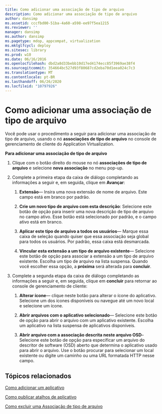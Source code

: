 ```yaml
---
title: Como adicionar uma associação de tipo de arquivo
description: Como adicionar uma associação de tipo de arquivo
author: dansimp
ms.assetid: cccfbd00-51ba-4a60-a598-ee97f5ea1215
ms.reviewer: ''
manager: dansimp
ms.author: dansimp
ms.pagetype: mdop, appcompat, virtualization
ms.mktglfcycl: deploy
ms.sitesec: library
ms.prod: w10
ms.date: 06/16/2016
ms.openlocfilehash: dbd2a8d33bebb10d17ed4174ecc85f3969ae38f4
ms.sourcegitcommit: 354664bc527d93f80687cd2eba70d1eea024c7c3
ms.translationtype: MT
ms.contentlocale: pt-BR
ms.lasthandoff: 06/26/2020
ms.locfileid: "10797926"
---
```

# Como adicionar uma associação de tipo de arquivo


Você pode usar o procedimento a seguir para adicionar uma associação de tipo de arquivo, usando o nó **associações de tipo de arquivo** no console de gerenciamento de cliente do Application Virtualization.

**Para adicionar uma associação de tipo de arquivo**

1.  Clique com o botão direito do mouse no nó **associações de tipo de arquivo** e selecione **nova associação** no menu pop-up.

2.  Complete a primeira etapa da caixa de diálogo completando as informações a seguir e, em seguida, clique em **Avançar**:

    1.  **Extensão**— Insira uma nova extensão de nome de arquivo. Este campo está em branco por padrão.

    2.  **Crie um novo tipo de arquivo com esta descrição**: Selecione este botão de opção para inserir uma nova descrição de tipo de arquivo no campo ativo. Esse botão está selecionado por padrão, e o campo ativo está em branco.

    3.  **Aplicar este tipo de arquivo a todos os usuários**— Marque essa caixa de seleção quando quiser que essa associação seja global para todos os usuários. Por padrão, essa caixa está desmarcada.

    4.  **Vincular esta extensão a um tipo de arquivo existente**— Selecione este botão de opção para associar a extensão a um tipo de arquivo existente. Escolha um tipo de arquivo na lista suspensa. Quando você escolher essa opção, a **próxima** será alterada para **concluir**.

3.  Complete a segunda etapa da caixa de diálogo completando as informações a seguir e, em seguida, clique em **concluir** para retornar ao console de gerenciamento de cliente:

    1.  **Alterar ícone**— clique neste botão para alterar o ícone do aplicativo. Selecione um dos ícones disponíveis ou navegue até um novo local e selecione um ícone.

    2.  **Abrir arquivos com o aplicativo selecionado**— Selecione este botão de opção para abrir o arquivo com um aplicativo existente. Escolha um aplicativo na lista suspensa de aplicativos disponíveis.

    3.  **Abrir arquivo com a associação descrita neste arquivo OSD**– Selecione este botão de opção para especificar um arquivo do descritor de software (OSD) aberto que determina o aplicativo usado para abrir o arquivo. Use o botão procurar para selecionar um local existente ou digite um caminho ou uma URL formatada HTTP nesse campo.

## Tópicos relacionados


[Como adicionar um aplicativo](how-to-add-an-application.md)

[Como publicar atalhos de aplicativo](how-to-publish-application-shortcuts.md)

[Como excluir uma Associação de tipo de arquivo](how-to-delete-a-file-type-association.md)

 

 





